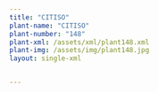 ```yaml
---
title: "CITISO"
plant-name: "CITISO"
plant-number: "148"
plant-xml: /assets/xml/plant148.xml
plant-img: /assets/img/plant148.jpg
layout: single-xml


---
```

